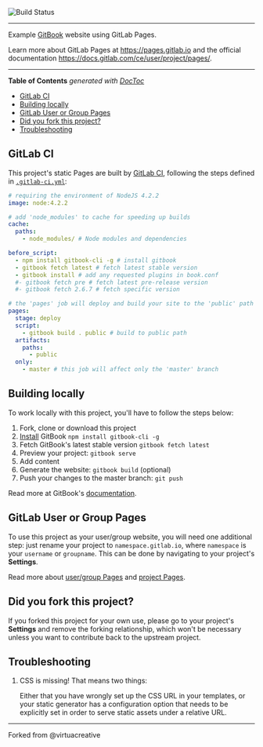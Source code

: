 ![Build Status](https://gitlab.com/pages/gitbook/badges/master/build.svg)

---

Example [GitBook] website using GitLab Pages.

Learn more about GitLab Pages at https://pages.gitlab.io and the official
documentation https://docs.gitlab.com/ce/user/project/pages/.

---

<!-- START doctoc generated TOC please keep comment here to allow auto update -->
<!-- DON'T EDIT THIS SECTION, INSTEAD RE-RUN doctoc TO UPDATE -->
**Table of Contents**  *generated with [DocToc](https://github.com/thlorenz/doctoc)*

- [GitLab CI](#gitlab-ci)
- [Building locally](#building-locally)
- [GitLab User or Group Pages](#gitlab-user-or-group-pages)
- [Did you fork this project?](#did-you-fork-this-project)
- [Troubleshooting](#troubleshooting)

<!-- END doctoc generated TOC please keep comment here to allow auto update -->

## GitLab CI

This project's static Pages are built by [GitLab CI][ci], following the steps
defined in [`.gitlab-ci.yml`](.gitlab-ci.yml):

```yaml
# requiring the environment of NodeJS 4.2.2
image: node:4.2.2

# add 'node_modules' to cache for speeding up builds
cache:
  paths:
    - node_modules/ # Node modules and dependencies

before_script:
  - npm install gitbook-cli -g # install gitbook
  - gitbook fetch latest # fetch latest stable version
  - gitbook install # add any requested plugins in book.conf
  #- gitbook fetch pre # fetch latest pre-release version
  #- gitbook fetch 2.6.7 # fetch specific version

# the 'pages' job will deploy and build your site to the 'public' path
pages:
  stage: deploy
  script:
    - gitbook build . public # build to public path
  artifacts:
    paths:
      - public
  only:
    - master # this job will affect only the 'master' branch
```

## Building locally

To work locally with this project, you'll have to follow the steps below:

1. Fork, clone or download this project
1. [Install][] GitBook `npm install gitbook-cli -g`
1. Fetch GitBook's latest stable version `gitbook fetch latest`
1. Preview your project: `gitbook serve`
1. Add content
1. Generate the website: `gitbook build` (optional)
1. Push your changes to the master branch: `git push`

Read more at GitBook's [documentation][].

## GitLab User or Group Pages

To use this project as your user/group website, you will need one additional
step: just rename your project to `namespace.gitlab.io`, where `namespace` is
your `username` or `groupname`. This can be done by navigating to your
project's **Settings**.

Read more about [user/group Pages][userpages] and [project Pages][projpages].

## Did you fork this project?

If you forked this project for your own use, please go to your project's
**Settings** and remove the forking relationship, which won't be necessary
unless you want to contribute back to the upstream project.

## Troubleshooting

1. CSS is missing! That means two things:

    Either that you have wrongly set up the CSS URL in your templates, or
    your static generator has a configuration option that needs to be explicitly
    set in order to serve static assets under a relative URL.

----

Forked from @virtuacreative

[ci]: https://about.gitlab.com/gitlab-ci/
[GitBook]: https://www.gitbook.com/
[host the book]: https://gitlab.com/pages/gitbook/tree/pages
[install]: http://toolchain.gitbook.com/setup.html
[documentation]: http://toolchain.gitbook.com
[userpages]: https://docs.gitlab.com/ce/user/project/pages/introduction.html#user-or-group-pages
[projpages]: https://docs.gitlab.com/ce/user/project/pages/introduction.html#project-pages

